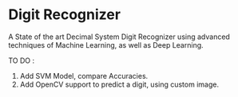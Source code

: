 # Digit Recognizer

A State of the art Decimal System Digit Recognizer using advanced techniques of Machine Learning, as well as Deep Learning.

TO DO : 
1) Add SVM Model, compare Accuracies.
2) Add OpenCV support to predict a digit, using custom image.
